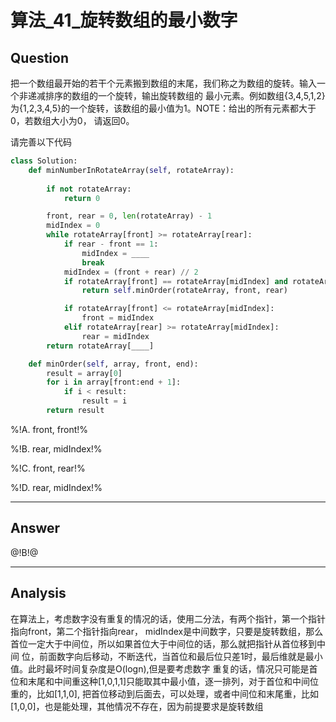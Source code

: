 # 算法_41_旋转数组的最小数字


## Question
把一个数组最开始的若干个元素搬到数组的末尾，我们称之为数组的旋转。输入一个非递减排序的数组的一个旋转，输出旋转数组的
最小元素。例如数组{3,4,5,1,2}为{1,2,3,4,5}的一个旋转，该数组的最小值为1。NOTE：给出的所有元素都大于0，若数组大小为0，
请返回0。

请完善以下代码

```python
class Solution:
    def minNumberInRotateArray(self, rotateArray):
  
        if not rotateArray:
            return 0

        front, rear = 0, len(rotateArray) - 1
        midIndex = 0
        while rotateArray[front] >= rotateArray[rear]:
            if rear - front == 1:
                midIndex = ____
                break
            midIndex = (front + rear) // 2
            if rotateArray[front] == rotateArray[midIndex] and rotateArray[front] == rotateArray[rear]:
                return self.minOrder(rotateArray, front, rear)

            if rotateArray[front] <= rotateArray[midIndex]:
                front = midIndex
            elif rotateArray[rear] >= rotateArray[midIndex]:
                rear = midIndex
        return rotateArray[____]

    def minOrder(self, array, front, end):
        result = array[0]
        for i in array[front:end + 1]:
            if i < result:
                result = i
        return result
```



%!A. front, front!%

%!B. rear, midIndex!%

%!C. front, rear!%

%!D. rear, midIndex!%

----

## Answer
@!B!@

----

## Analysis

在算法上，考虑数字没有重复的情况的话，使用二分法，有两个指针，第一个指针指向front，第二个指针指向rear，
midIndex是中间数字，只要是旋转数组，那么首位一定大于中间位，所以如果首位大于中间位的话，那么就把指针从首位移到中间
位，前面数字向后移动，不断迭代，当首位和最后位只差1时，最后维就是最小值。此时最坏时间复杂度是O(logn),但是要考虑数字
重复的话，情况只可能是首位和末尾和中间重这种[1,0,1,1]只能取其中最小值，逐一排列，对于首位和中间位重的，比如[1,1,0],
把首位移动到后面去，可以处理，或者中间位和末尾重，比如[1,0,0]，也是能处理，其他情况不存在，因为前提要求是旋转数组